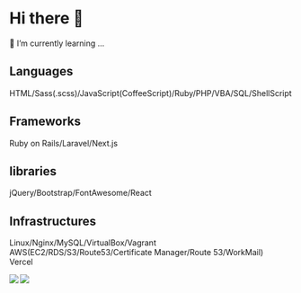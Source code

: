 # Hi there 👋
🌱 I’m currently learning ...   
  
## Languages
HTML/Sass(.scss)/JavaScript(CoffeeScript)/Ruby/PHP/VBA/SQL/ShellScript  
  
## Frameworks
Ruby on Rails/Laravel/Next.js  
  
## libraries
jQuery/Bootstrap/FontAwesome/React  
  
## Infrastructures
Linux/Nginx/MySQL/VirtualBox/Vagrant  
AWS(EC2/RDS/S3/Route53/Certificate Manager/Route 53/WorkMail)  
Vercel  

<a href="https://github.com/anuraghazra/github-readme-stats">
  <img align="left" src="https://github-readme-stats.vercel.app/api?username=MasaoSasaki&count_private=true&show_icons=true&theme=dark" />
</a>
<a href="https://github.com/anuraghazra/github-readme-stats">
  <img align="left" src="https://github-readme-stats.vercel.app/api/top-langs/?username=MasaoSasaki&langs_count=5&theme=dark" />
</a>

<!--
**MasaoSasaki/MasaoSasaki** is a ✨ _special_ ✨ repository because its `README.md` (this file) appears on your GitHub profile.

Here are some ideas to get you started:

- 🔭 I’m currently working on ...
- 👯 I’m looking to collaborate on ...
- 🤔 I’m looking for help with ...
- 💬 Ask me about ...
- 📫 How to reach me: ...
- 😄 Pronouns: ...
- ⚡ Fun fact: ...
-->
